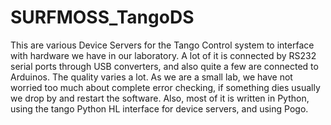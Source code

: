 # SURFMOSS_TangoDS
This are various Device Servers for the Tango Control system to interface with hardware we have in our laboratory. A lot of it is connected by RS232 serial ports through USB converters, and also quite a few are connected to Arduinos. The quality varies a lot. As we are a small lab, we have not worried too much about complete error checking, if something dies usually we drop by and restart the software. Also, most of it is written in Python, using the tango Python HL interface for device servers, and using Pogo.
